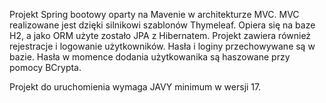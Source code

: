 Projekt Spring bootowy oparty na Mavenie w architekturze MVC. MVC realizowane jest dzięki silnikowi szablonów Thymeleaf. 
Opiera się na baze H2, a jako ORM użyte zostało JPA z Hibernatem. Projekt zawiera również rejestracje i logowanie użytkowników. 
Hasła i loginy przechowywane są w bazie. Hasła w momence dodania użytkowanika są haszowane przy pomocy BCrypta.

Projekt do uruchomienia wymaga JAVY minimum w wersji 17.
